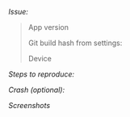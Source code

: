 *Issue:*



> App version
>
> Git build hash from settings:
>
> Device


*Steps to reproduce:*




*Crash (optional):*


*Screenshots*


